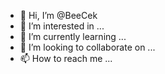 - 👋 Hi, I’m @BeeCek
- 👀 I’m interested in ...
- 🌱 I’m currently learning ...
- 💞️ I’m looking to collaborate on ...
- 📫 How to reach me ...

<!---
BeeCek/BeeCek is a ✨ special ✨ repository because its `README.md` (this file) appears on your GitHub profile.
You can click the Preview link to take a look at your changes.
--->
